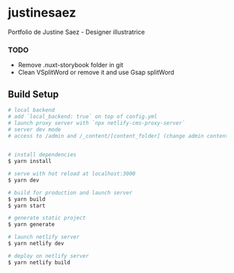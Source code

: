 # justinesaez
Portfolio de Justine Saez - Designer illustratrice

### TODO
- Remove .nuxt-storybook folder in git 
- Clean VSplitWord or remove it and use Gsap splitWord

## Build Setup

```bash
# local backend 
# add `local_backend: true` on top of config.yml
# launch proxy server with `npx netlify-cms-proxy-server`
# server dev mode 
# access to /admin and /_content/[content_folder] (change admin content for reload/access api)

 
# install dependencies
$ yarn install

# serve with hot reload at localhost:3000
$ yarn dev

# build for production and launch server
$ yarn build
$ yarn start

# generate static project
$ yarn generate

# launch netlify server
$ yarn netlify dev

# deploy on netlify server
$ yarn netlify build


```
